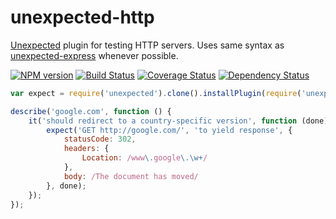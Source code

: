 unexpected-http
===============

[Unexpected](http://github.com/sunesimonsen/unexpected) plugin for testing HTTP servers. Uses same syntax as [unexpected-express](https://github.com/papandreou/unexpected-express) whenever possible.

[![NPM version](https://badge.fury.io/js/unexpected-http.png)](http://badge.fury.io/js/unexpected-http)
[![Build Status](https://travis-ci.org/papandreou/unexpected-http.png)](https://travis-ci.org/papandreou/unexpected-http)
[![Coverage Status](https://coveralls.io/repos/papandreou/unexpected-http/badge.png)](https://coveralls.io/r/papandreou/unexpected-http)
[![Dependency Status](https://david-dm.org/papandreou/unexpected-http.png)](https://david-dm.org/papandreou/unexpectetd-http)

```javascript
var expect = require('unexpected').clone().installPlugin(require('unexpected-http'));

describe('google.com', function () {
    it('should redirect to a country-specific version', function (done) {
        expect('GET http://google.com/', 'to yield response', {
            statusCode: 302,
            headers: {
                Location: /www\.google\.\w+/
            },
            body: /The document has moved/
        }, done);
    });
});
```
